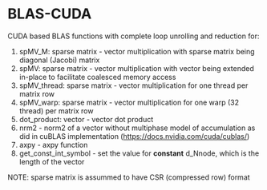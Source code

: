 # BLAS-CUDA

CUDA based BLAS functions with complete loop unrolling and reduction for:
1. spMV_M: sparse matrix - vector multiplication with sparse matrix being diagonal (Jacobi) matrix
2. spMV: sparse matrix - vector multiplication with vector being extended in-place to facilitate coalesced memory access
3. spMV_thread: sparse matrix - vector multiplication for one thread per matrix row
4. spMV_warp: sparse matrix - vector multiplication for one warp (32 thread) per matrix row
5. dot_product: vector - vector dot product
6. nrm2 - norm2 of a vector without multiphase model of accumulation as did in cuBLAS implementation (https://docs.nvidia.com/cuda/cublas/)
7. axpy - axpy function
8. get_const_int_symbol - set the value for __constant__ d_Nnode, which is the length of the vector 

NOTE: sparse matrix is assummed to have CSR (compressed row) format
